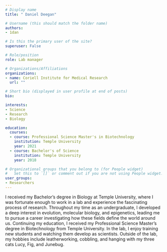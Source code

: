 ```yaml
---
# Display name
title: " Daniel Deegan"

# Username (this should match the folder name)
authors:
- 1dan

# Is this the primary user of the site?
superuser: False

# Role/position
role: Lab manager

# Organizations/Affiliations
organizations:
- name: Coriell Institute for Medical Research
  url: ""

# Short bio (displayed in user profile at end of posts)
bio:

interests:
- Science
- Research
- Biology

education: 
  courses:
  - course: Professional Science Master's in Biotechnology
    institution: Temple University
    year: 2021
  - course: Bachelor's of Science
    institution: Temple University
    year: 2018

# Organizational groups that you belong to (for People widget)
#   Set this to `[]` or comment out if you are not using People widget.
user_groups:
- Researchers
---
```

I received my Bachelor’s degree in Biology at Temple University, where I was fortunate enough to work in a lab and experience the fascinating process of research. Throughout my time as an undergraduate, I developed a deep interest in evolution, molecular biology, and epigenetics, leading me to pursue a career investigating how these fields define the world around us. Continuing my education, I received my Professional Science Master’s degree in Biotechnology from Temple University. In the lab, I enjoy training new students and watching them develop as scientists. Outside of the lab, my hobbies include leatherworking, cobbling, and hanging with my three cats Lucy, Fig, and Junebug.